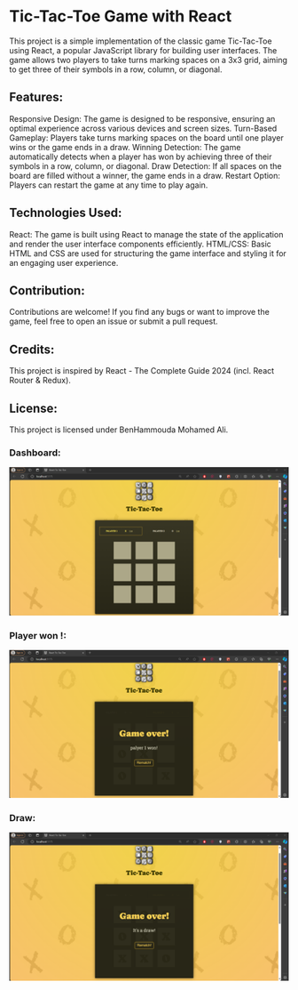 # Tic-Tac-Toe Game with React
This project is a simple implementation of the classic game Tic-Tac-Toe using React, a popular JavaScript library for building user interfaces. The game allows two players to take turns marking spaces on a 3x3 grid, aiming to get three of their symbols in a row, column, or diagonal.

## Features:
Responsive Design: The game is designed to be responsive, ensuring an optimal experience across various devices and screen sizes.
Turn-Based Gameplay: Players take turns marking spaces on the board until one player wins or the game ends in a draw.
Winning Detection: The game automatically detects when a player has won by achieving three of their symbols in a row, column, or diagonal.
Draw Detection: If all spaces on the board are filled without a winner, the game ends in a draw.
Restart Option: Players can restart the game at any time to play again.
## Technologies Used:
React: The game is built using React to manage the state of the application and render the user interface components efficiently.
HTML/CSS: Basic HTML and CSS are used for structuring the game interface and styling it for an engaging user experience.
## Contribution:
Contributions are welcome! If you find any bugs or want to improve the game, feel free to open an issue or submit a pull request.

## Credits:
This project is inspired by React - The Complete Guide 2024 (incl. React Router & Redux).

## License:
This project is licensed under BenHammouda Mohamed Ali.

### Dashboard:
![tic-tac-toe acceuil](images/2.png)

### Player won !:

![tic-tac-toe acceuil](images/3.png)

### Draw:

![tic-tac-toe acceuil](images/4.png)








